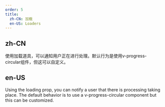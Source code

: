```yaml
---
order: 5
title:
  zh-CN: 加载
  en-US: Loaders
---
```


## zh-CN

使用加载道具，可以通知用户正在进行处理。默认行为是使用v-progress-circular组件，但这可以自定义。

## en-US

Using the loading prop, you can notify a user that there is processing taking place. The default behavior is to use a v-progress-circular component but this can be customized.
